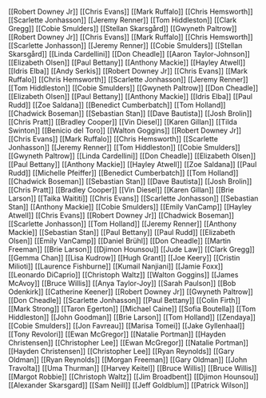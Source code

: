 [[Robert Downey Jr]]
[[Chris Evans]]
[[Mark Ruffalo]]
[[Chris Hemsworth]]
[[Scarlette Jonhasson]]
[[Jeremy Renner]]
[[Tom Hiddleston]]
[[Clark Gregg]]
[[Cobie Smulders]]
[[Stellan Skarsgård]]
[[Gwyneth Paltrow]]
[[Robert Downey Jr]]
[[Chris Evans]]
[[Mark Ruffalo]]
[[Chris Hemsworth]]
[[Scarlette Jonhasson]]
[[Jeremy Renner]]
[[Cobie Smulders]]
[[Stellan Skarsgård]]
[[Linda Cardellini]]
[[Don Cheadle]]
[[Aaron Taylor-Johnson]]
[[Elizabeth Olsen]]
[[Paul Bettany]]
[[Anthony Mackie]]
[[Hayley Atwell]]
[[Idris Elba]]
[[Andy Serkis]]
[[Robert Downey Jr]]
[[Chris Evans]]
[[Mark Ruffalo]]
[[Chris Hemsworth]]
[[Scarlette Jonhasson]]
[[Jeremy Renner]]
[[Tom Hiddleston]]
[[Cobie Smulders]]
[[Gwyneth Paltrow]]
[[Don Cheadle]]
[[Elizabeth Olsen]]
[[Paul Bettany]]
[[Anthony Mackie]]
[[Idris Elba]]
[[Paul Rudd]]
[[Zoe Saldana]]
[[Benedict Cumberbatch]]
[[Tom Holland]]
[[Chadwick Boseman]]
[[Sebastian Stan]]
[[Dave Bautista]]
[[Josh Brolin]]
[[Chris Pratt]]
[[Bradley Cooper]]
[[Vin Diesel]]
[[Karen Gillan]]
[[Tilda Swinton]]
[[Benicio del Toro]]
[[Walton Goggins]]
[[Robert Downey Jr]]
[[Chris Evans]]
[[Mark Ruffalo]]
[[Chris Hemsworth]]
[[Scarlette Jonhasson]]
[[Jeremy Renner]]
[[Tom Hiddleston]]
[[Cobie Smulders]]
[[Gwyneth Paltrow]]
[[Linda Cardellini]]
[[Don Cheadle]]
[[Elizabeth Olsen]]
[[Paul Bettany]]
[[Anthony Mackie]]
[[Hayley Atwell]]
[[Zoe Saldana]]
[[Paul Rudd]]
[[Michelle Pfeiffer]]
[[Benedict Cumberbatch]]
[[Tom Holland]]
[[Chadwick Boseman]]
[[Sebastian Stan]]
[[Dave Bautista]]
[[Josh Brolin]]
[[Chris Pratt]]
[[Bradley Cooper]]
[[Vin Diesel]]
[[Karen Gillan]]
[[Brie Larson]]
[[Taika Waititi]]
[[Chris Evans]]
[[Scarlette Jonhasson]]
[[Sebastian Stan]]
[[Anthony Mackie]]
[[Cobie Smulders]]
[[Emily VanCamp]]
[[Hayley Atwell]]
[[Chris Evans]]
[[Robert Downey Jr]]
[[Chadwick Boseman]]
[[Scarlette Jonhasson]]
[[Tom Holland]]
[[Jeremy Renner]]
[[Anthony Mackie]]
[[Sebastian Stan]]
[[Paul Bettany]]
[[Paul Rudd]]
[[Elizabeth Olsen]]
[[Emily VanCamp]]
[[Daniel Brühl]]
[[Don Cheadle]]
[[Martin Freeman]]
[[Brie Larson]]
[[Djimon Hounsou]]
[[Jude Law]]
[[Clark Gregg]]
[[Gemma Chan]]
[[Lisa Kudrow]]
[[Hugh Grant]]
[[Joe Keery]]
[[Cristin Milioti]]
[[Laurence Fishburne]]
[[Kumail Nanjiani]]
[[Jamie Foxx]]
[[Leonardo DiCaprio]]
[[Christoph Waltz]]
[[Walton Goggins]]
[[James McAvoy]]
[[Bruce Willis]]
[[Anya Taylor-Joy]]
[[Sarah Paulson]]
[[Bob Odenkirk]]
[[Catherine Keener]]
[[Robert Downey Jr]]
[[Gwyneth Paltrow]]
[[Don Cheadle]]
[[Scarlette Jonhasson]]
[[Paul Bettany]]
[[Colin Firth]]
[[Mark Strong]]
[[Taron Egerton]]
[[Michael Caine]]
[[Sofia Boutella]]
[[Tom Hiddleston]]
[[John Goodman]]
[[Brie Larson]]
[[Tom Holland]]
[[Zendaya]]
[[Cobie Smulders]]
[[Jon Favreau]]
[[Marisa Tomei]]
[[Jake Gyllenhaal]]
[[Tony Revolori]]
[[Ewan McGregor]]
[[Natalie Portman]]
[[Hayden Christensen]]
[[Christopher Lee]]
[[Ewan McGregor]]
[[Natalie Portman]]
[[Hayden Christensen]]
[[Christopher Lee]]
[[Ryan Reynolds]]
[[Gary Oldman]]
[[Ryan Reynolds]]
[[Morgan Freeman]]
[[Gary Oldman]]
[[John Travolta]]
[[Uma Thurman]]
[[Harvey Keitel]]
[[Bruce Willis]]
[[Bruce Willis]]
[[Margot Robbie]]
[[Christoph Waltz]]
[[Jim Broadbent]]
[[Djimon Hounsou]]
[[Alexander Skarsgard]]
[[Sam Neill]]
[[Jeff Goldblum]]
[[Patrick Wilson]]

